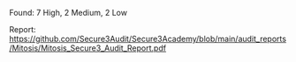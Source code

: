 Found: 7 High, 2 Medium, 2 Low

Report: https://github.com/Secure3Audit/Secure3Academy/blob/main/audit_reports/Mitosis/Mitosis_Secure3_Audit_Report.pdf